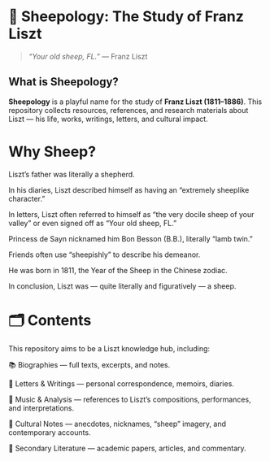 # 🐑 Sheepology: The Study of Franz Liszt

> *“Your old sheep, FL.”* — Franz Liszt

## What is Sheepology?

**Sheepology** is a playful name for the study of **Franz Liszt (1811–1886)**.
This repository collects resources, references, and research materials about Liszt — his life, works, writings, letters, and cultural impact.

# Why Sheep?

Liszt’s father was literally a shepherd.

In his diaries, Liszt described himself as having an “extremely sheeplike character.”

In letters, Liszt often referred to himself as “the very docile sheep of your valley” or even signed off as “Your old sheep, FL.”

Princess de Sayn nicknamed him Bon Besson (B.B.), literally “lamb twin.”

Friends often use “sheepishly” to describe his demeanor.

He was born in 1811, the Year of the Sheep in the Chinese zodiac.

In conclusion, Liszt was — quite literally and figuratively — a sheep.

# 🗂 Contents

This repository aims to be a Liszt knowledge hub, including:

📚 Biographies — full texts, excerpts, and notes.

📝 Letters & Writings — personal correspondence, memoirs, diaries.

🎼 Music & Analysis — references to Liszt’s compositions, performances, and interpretations.

🐑 Cultural Notes — anecdotes, nicknames, “sheep” imagery, and contemporary accounts.

🔗 Secondary Literature — academic papers, articles, and commentary.
